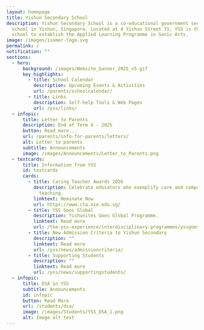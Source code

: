 ```yaml
---
layout: homepage
title: Yishun Secondary School
description: Yishun Secondary School is a co-educational government secondary
  school in Yishun, Singapore. Located at 4 Yishun Street 71, YSS is the first
  school to establish the Applied Learning Programme in Sonic Arts.
image: /images/isomer-logo.svg
permalink: /
notification: ""
sections:
  - hero:
      background: /images/Website_banner_2025_v5.gif
      key_highlights:
        - title: School Calendar
          description: Upcoming Events & Activities
          url: /parents/schoolcalendar/
        - title: Links
          description: Self-help Tools & Web Pages
          url: /yss/links/
  - infopic:
      title: Letter to Parents
      description: End of Term 4 - 2025
      button: Read more...
      url: /parents/info-for-parents/letters/
      alt: Letter to parents
      subtitle: Announcements
      image: /images/Announcements/Letter_to_Parents.png
  - textcards:
      title: Information from YSS
      id: textcards
      cards:
        - title: Caring Teacher Awards 2026
          description: Celebrate educators who exemplify care and compassion in their
            teaching.
          linktext: Nominate Now
          url: https://www.cta.nie.edu.sg/
        - title: YSS Goes Global
          description: Yishunites Goes Global Programme.
          linktext: Read more
          url: /the-yss-experience/interdisciplinary-programmes/yssgoesglobal/
        - title: New Admission Criteria to Yishun Secondary
          description: ""
          linktext: Read more
          url: /yss/news/admissioncriteria/
        - title: Supporting Students
          description: ""
          linktext: Read more
          url: /yss/news/supportingstudents/
  - infopic:
      title: DSA in YSS
      subtitle: Announcements
      id: infopic
      button: Read More
      url: /students/dsa/
      image: /images/Students/YSS_DSA_1.png
      alt: Image alt text
---
```

